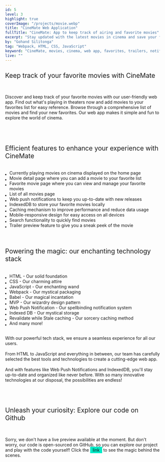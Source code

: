 ```yaml
---
id: 5
level: 3
highlight: true
coverImage: "/projects/movie.webp"
title: "CineMate Web Application"
fullTitle: "CineMate: App to keep track of airing and favorite movies"
excerpt: "Stay updated with the latest movies in cinema and save your favorite picks. Built with HTML, CSS, and JavaScript using Webpack, Babel, and MVP architecture."
by: "Gohand Silitonga"
tag: "Webpack, HTML, CSS, JavaScript"
keyword: "CineMate, movies, cinema, web app, favorites, trailers, notifications, IndexedDB, caching, search, responsive design"
live: ""
---
```


<style>
  ul {
    list-style-type: none;
    margin: 0;
    padding: 0;
  }
  
  li {
    margin: 0 0 0 1em;
    padding: 0;
    position: relative;
  }
  
  li:before {
    content: "";
    position: absolute;
    top: 0.85em;
    left: -1em;
    width: 0.3em;
    height: 0.3em;
    background-color: black;
    border-radius: 50%;
  }
  a.link{
    text-decoration: none;
    background-color: #00ebc7;
    padding: 2px 8px;
    color: unset;
  }
</style>

<h2 style="font-weight: 400;">Keep track of your favorite movies with CineMate</h2>
<br>
<p>
    Discover and keep track of your favorite movies with our user-friendly web app. Find out what's playing in theaters now and add movies to your favorites list for easy reference. Browse through a comprehensive list of movies and find your new favorites. Our web app makes it simple and fun to explore the world of cinema.
</p>
<br>

<br>
<h2 style="font-weight: 400;">Efficient features to enhance your experience with CineMate</h2>
<br>
<ul>
  <li>Currently playing movies on cinema displayed on the home page</li>
  <li>Movie detail page where you can add a movie to your favorite list</li>
  <li>Favorite movie page where you can view and manage your favorite movies</li>
  <li>List of all movies page</li>
  <li>Web push notifications to keep you up-to-date with new releases</li>
  <li>IndexedDB to store your favorite movies locally</li>
  <li>Caching mechanism to improve performance and reduce data usage</li>
  <li>Mobile-responsive design for easy access on all devices</li>
  <li>Search functionality to quickly find movies</li>
  <li>Trailer preview feature to give you a sneak peek of the movie</li>
</ul>
<br>

<br>
<h2 style="font-weight: 400;">Powering the magic: our enchanting technology stack</h2>
<br>
<ul>
  <li>HTML - Our solid foundation</li>
  <li>CSS - Our charming attire</li>
  <li>JavaScript - Our enchanting wand</li>
  <li>Webpack - Our mystical packaging</li>
  <li>Babel - Our magical incantation</li>
  <li>MVP - Our wizardry design pattern</li>
  <li>Web Push Notification - Our spellbinding notification system</li>
  <li>Indexed DB - Our mystical storage</li>
  <li>Revalidate while Stale caching - Our sorcery caching method</li>
  <li>And many more!</li>
</ul>
<br>
<p>
    With our powerful tech stack, we ensure a seamless experience for all our users. 
    <br><br>
    From HTML to JavaScript and everything in between, our team has carefully selected the best tools and technologies to create a cutting-edge web app. 
    <br><br>
    And with features like Web Push Notifications and IndexedDB, you'll stay up-to-date and organized like never before. With so many innovative technologies at our disposal, the possibilities are endless!
</p>
<br>

<br>
<h2 style="font-weight: 400;">Unleash your curiosity: Explore our code on Github</h2>
<br>
<p>
    Sorry, we don't have a live preview available at the moment. But don't worry, our code is open-sourced on GitHub, so you can explore our project and play with the code yourself! Click the <a class="link" href="https://github.com/AndyNotfound/MovieCatalogueTest">link</a> to see the magic behind the scenes.
</p>
<br>
